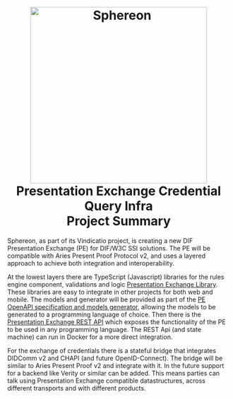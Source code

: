 <h1 align="center">
  <br>
  <a href="https://www.sphereon.com"><img src="https://sphereon.com/content/themes/sphereon/assets/img/logo.svg" alt="Sphereon" width="400"></a>
  <br> Presentation Exchange Credential Query Infra 
  <br> Project Summary
  <br>
</h1>


Sphereon, as part of its Vindicatio project, is creating a new DIF Presentation Exchange (PE) for DIF/W3C SSI solutions. The PE will be compatible with Aries Present Proof Protocol v2, and uses a layered approach to achieve both integration and interoperability.

At the lowest layers there are TypeScript (Javascript) libraries for the rules engine component, validations and logic [Presentation Exchange Library](./interface_specification_of_pe_library_component.md). These libraries are easy to integrate in other projects for both web and mobile. The models and generator will be provided as part of the [PE OpenAPI specification and models generator](./interface_specification_of_pe_openapi_spec_and_models_generator_component.md), allowing the models to be generated to a programming language of choice. Then there is the [Presentation Exchange REST API](./interface_specification_of_pe_rest_api_component.md) which exposes the functionality of the PE to be used in any programming language. The REST Api (and state machine) can run in Docker for a more direct integration. 

For the exchange of credentials there is a stateful bridge that integrates DIDComm v2 and CHAPI (and future OpenID-Connect). The bridge will be similar to Aries Present Proof v2 and integrate with it. In the future support for a backend like Verity or similar can be added. This means parties can talk using Presentation Exchange compatible datastructures, across different transports and with different products.
